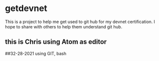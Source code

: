 # getdevnet
This is a project to help me get used to git hub for my devnet certification.
I hope to share with others to help them understand git hub.

## this is Chris using Atom as editor
##32-28-2021 using GIT, bash

